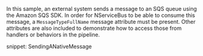 In this sample, an external system sends a message to an SQS queue using the Amazon SQS SDK. In order for NServiceBus to be able to consume this message, a `MessageTypeFullName` message attribute must be present. Other attributes are also included to demonstrate how to access those from handlers or behaviors in the pipeline.

snippet: SendingANativeMessage
